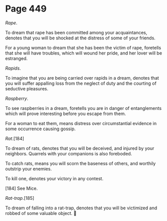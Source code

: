# Page 449
_Rape_.


To dream that rape has been committed among your acquaintances,
denotes that you will be shocked at the distress of some
of your friends.


For a young woman to dream that she has been the victim of rape,
foretells that she will have troubles, which will wound her pride,
and her lover will be estranged.


_Rapids_.


To imagine that you are being carried over rapids in a dream,
denotes that you will suffer appalling loss from the neglect
of duty and the courting of seductive pleasures.


_Raspberry_.


To see raspberries in a dream, foretells you are in danger of entanglements
which will prove interesting before you escape from them.


For a woman to eat them, means distress over circumstantial evidence
in some occurrence causing gossip.


_Rat_.[184]


To dream of rats, denotes that you will be deceived, and injured
by your neighbors. Quarrels with your companions is also foreboded.


To catch rats, means you will scorn the baseness of others,
and worthily outstrip your enemies.


To kill one, denotes your victory in any contest.



[184] See Mice.


_Rat-trap_.[185]


To dream of falling into a rat-trap, denotes that you will be victimized
and robbed of some valuable object.
